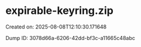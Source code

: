 # expirable-keyring.zip

Created on: 2025-08-08T12:10:30.171648

Dump ID: 3078d66a-6206-42dd-bf3c-a11665c48abc

